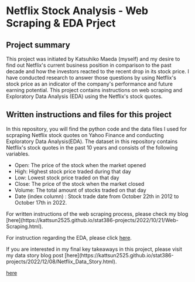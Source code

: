 # Netflix Stock Analysis - Web Scraping & EDA Prject

## Project summary
This project was initiated by Katsuhiko Maeda (myself) and my desire to find out Netflix's current business position in comparison to the past decade and how the investors reacted to the recent drop in its stock price. I have conducted research to answer those questions by using Netflix's stock price as an indicator of the company's performance and future earning potential. This project contains instructions on web scraping and Exploratory Data Analysis (EDA) using the Netflix's stock quotes. 

## Written instructions and files for this project
In this repository, you will find the python code and the data files I used for scpraping Netflix stock quotes on Yahoo Finance and conducting Exploratory Data Analysis(EDA). The dataset in this repository contains Netflix's stock quotes in the past 10 years and consists of the following variables.
* Open: The price of the stock when the market opened
* High: Highest stock price traded during that day
* Low: Lowest stock price traded on that day
* Close: The price of the stock when the market closed
* Volume: The total amount of stocks traded on that day
* Date (index column) : Stock trade date from October 22th in 2012 to October 17th in 2022.
<p></p>
For written instructions of the web scraping process, please check my blog [here](https://kattsun2525.github.io/stat386-projects/2022/10/21/Web-Scraping.html).<p></p>
For instruction regarding the EDA, please click <a href="[https://micsport13.github.io/stat386-projects/2022/10/18/webscraping-post.html](https://kattsun2525.github.io/stat386-projects/2022/11/22/Netflix-EDA.html)">here</a>.<p></p>
If you are interested in my final key takeaways in this project, please visit my data story blog post [here](https://kattsun2525.github.io/stat386-projects/2022/12/08/Netflix_Data_Story.html).

<a href="[https://micsport13.github.io/stat386-projects/2022/10/18/webscraping-post.html](https://kattsun2525.github.io/stat386-projects/2022/11/22/Netflix-EDA.html)">here</a>

